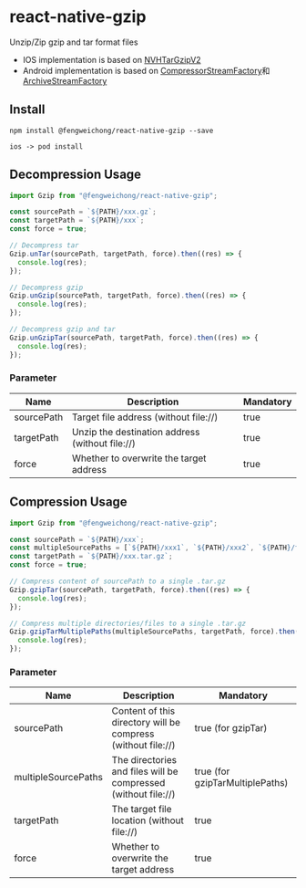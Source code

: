 # react-native-gzip

Unzip/Zip gzip and tar format files

- IOS implementation is based on [NVHTarGzipV2](https://github.com/fallending/NVHTarGzipV2)
- Android implementation is based on [CompressorStreamFactory](https://commons.apache.org/proper/commons-compress/apidocs/org/apache/commons/compress/compressors/CompressorStreamFactory.html)和[ArchiveStreamFactory](https://commons.apache.org/proper/commons-compress/javadocs/api-1.18/org/apache/commons/compress/archivers/ArchiveStreamFactory.html)

## Install

```
npm install @fengweichong/react-native-gzip --save

ios -> pod install
```

## Decompression Usage

```javascript
import Gzip from "@fengweichong/react-native-gzip";

const sourcePath = `${PATH}/xxx.gz`;
const targetPath = `${PATH}/xxx`;
const force = true;

// Decompress tar
Gzip.unTar(sourcePath, targetPath, force).then((res) => {
  console.log(res);
});

// Decompress gzip
Gzip.unGzip(sourcePath, targetPath, force).then((res) => {
  console.log(res);
});

// Decompress gzip and tar
Gzip.unGzipTar(sourcePath, targetPath, force).then((res) => {
  console.log(res);
});
```

### Parameter

| Name       | Description                                     | Mandatory |
| ---------- | ----------------------------------------------- | --------- |
| sourcePath | Target file address (without file://)           | true      |
| targetPath | Unzip the destination address (without file://) | true      |
| force      | Whether to overwrite the target address         | true      |

## Compression Usage

```javascript
import Gzip from "@fengweichong/react-native-gzip";

const sourcePath = `${PATH}/xxx`;
const multipleSourcePaths = [`${PATH}/xxx1`, `${PATH}/xxx2`, `${PATH}/file1.mp4`];
const targetPath = `${PATH}/xxx.tar.gz`;
const force = true;

// Compress content of sourcePath to a single .tar.gz
Gzip.gzipTar(sourcePath, targetPath, force).then((res) => {
  console.log(res);
});

// Compress multiple directories/files to a single .tar.gz
Gzip.gzipTarMultiplePaths(multipleSourcePaths, targetPath, force).then((res) => {
  console.log(res);
});
```

### Parameter

| Name                | Description                                                    | Mandatory                       |
| ------------------- | -------------------------------------------------------------- | ------------------------------- |
| sourcePath          | Content of this directory will be compress (without file://)   | true (for gzipTar)              |
| multipleSourcePaths | The directories and files will be compressed (without file://) | true (for gzipTarMultiplePaths) |
| targetPath          | The target file location (without file://)                     | true                            |
| force               | Whether to overwrite the target address                        | true                            |
